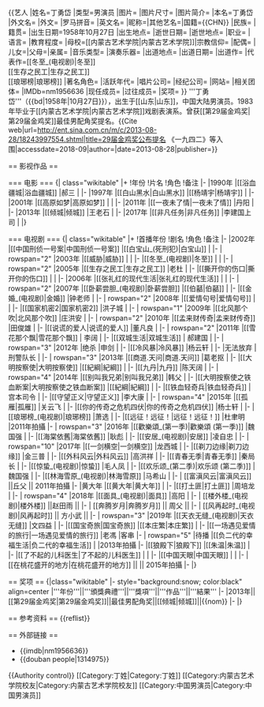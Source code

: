 {{艺人
|姓名=丁勇岱
|类型=男演员
|图片=
|图片尺寸=
|图片简介=
|本名=丁勇岱
|外文名=
|外文=
|罗马拼音=
|英文名=
|昵称=|其他艺名=|国籍={{CHN}}
|民族=
|籍贯=
|出生日期=1958年10月27日
|出生地点=
|逝世日期=
|逝世地点=
|职业=
|语言=
|教育程度=
|母校=[[内蒙古艺术学院|内蒙古艺术学院]]|宗教信仰=
|配偶=
|儿女=|父母=|亲属=
|音乐类型=
|演奏乐器=
|出道地点=
|出道日期=
|出道作=
|代表作=[[冬至_(电视剧)|冬至]]<br />[[生存之民工|生存之民工]]<br />[[琅琊榜|琅琊榜]]
|著名角色=
|活跃年代=
|唱片公司=
|经纪公司=
|网站=
|相关团体=
|IMDb=nm1956636
|现任成员=
|过往成员=
|奖项=
}}
'''丁勇岱'''（{{bd|1958年|10月27日}}），出生于[[山东|山东]]，中国大陆男演员。1983年毕业于[[内蒙古艺术学院|内蒙古艺术学院]]戏剧表演系。曾获[[第29届金鸡奖|第29届金鸡奖]]最佳男配角奖提名。<ref>{{Cite web|url=http://ent.sina.com.cn/m/c/2013-08-28/18243997554.shtml|title=29届金鸡奖公布提名 《一九四二》等入围|accessdate=2018-09|author=|date=2013-08-28|publisher=}}</ref>

== 影视作品 ==

=== 电影 ===
{| class="wikitable"
|+
!年份
!片名
!角色
!备注
|-
|1990年
|[[浴血疆城|浴血疆城]]
|郝三
|
|-
|1997年
|[[白山黑水|白山黑水]]
|[[杨靖宇|杨靖宇]]
|
|-
|2001年
|[[高原如梦|高原如梦]]
|
|
|-
|2011年
|[[一夜未了情|一夜未了情]]
|丹阳
|
|-
|2013年
|[[倾城|倾城]]
|王老石
|
|-
|2017年
|[[非凡任务|非凡任务]]
|李建国上司
|
|}

=== 电视剧 ===
{| class="wikitable"
|+
!首播年份
!剧名
!角色
!备注
|-
|2002年
|[[中国刑侦一号案|中国刑侦一号案]]
|[[白宝山_(死刑犯)|白宝山]] 
|
|-
| rowspan="2" |2003年
|[[威胁|威胁]]
|
|
|-
|[[冬至_(电视剧)|冬至]]
|
|
|-
| rowspan="2" |2005年
|[[生存之民工|生存之民工]]
|老杜
|
|-
|[[撕开你的伤口|撕开你的伤口]]
|
|
|-
|2006年
|[[张礼红的现代生活|张礼红的现代生活]]
|
|
|-
| rowspan="2" |2007年
|[[卧薪尝胆_(电视剧)|卧薪尝胆]]
|[[伯嚭|伯嚭]]
|
|-
|[[金婚_(电视剧)|金婚]]
|钟老师
|
|-
| rowspan="2" |2008年
|[[爱情句号|爱情句号]]
|
|
|-
|[[国家机密2|国家机密2]]
|洪子城
|
|-
| rowspan="1" |2009年
|[[北风那个吹|北风那个吹]]
|庄洪安
|
|-
| rowspan="2" |2010年
|[[孟来财传奇|孟来财传奇]]
|田俊雄
|
|-
|[[说谎的爱人|说谎的爱人]]
|董凡良
|
|-
| rowspan="2" |2011年
|[[雪花那个飘|雪花那个飘]]
| 李阔
|
|-
|[[双城生活|双城生活]]
| 郝建国
|
|-
| rowspan="3" |2012年
|绝杀
|申剑
|
|-
|[[冷风暴|冷风暴]]
|杨云轩
|
|-
|无法放弃
|刑警队长
|
|-
| rowspan="3" |2013年
|[[商道.天问|商道.天问]]
|葛老抠
|
|-
|[[大明按察使|大明按察使]]
|[[紀綱|紀綱]]
|
|-
|[[九丹|九丹]]
|陈天阔
|
|-
| rowspan="4" |2014年
|[[别叫我兄弟|别叫我兄弟]]
|韩父
|
|-
|[[大明按察使之铁血断案|大明按察使之铁血断案]]
|[[紀綱|紀綱]]
|
|-
|[[铁血轻奇兵|铁血轻奇兵]]
| 宫本司令 
|
|-
|[[守望正义|守望正义]]
|李大康
|
|-
| rowspan="4" |2015年
|[[孤雁|孤雁]]
|关云飞
|
|-
|[[你的传奇之危机四伏|你的传奇之危机四伏]]
|杨士轩
|
|-
|[[琅琊榜_(电视剧)|琅琊榜]]
|萧选
|
|-
|[[远征！远征！|远征！远征！]]
|杜聿明
|2011年拍攝
|-
| rowspan="3" |2016年
|[[歡樂頌_(第一季)|歡樂頌 (第一季)]]
|魏国强
|
|-
|[[海棠依舊|海棠依舊]]
|耿彪
|
|-
|[[安居_(电视剧)|安居]]
|凌自忠
|
|-
| rowspan="10" |2017年
|[[一剑横空|一剑横空]]
|龙西城
|
|-
|[[剃刀边缘|剃刀边缘]]
|金三普
|
|-
|[[外科风云|外科风云]]
|高洪祥
|
|-
|[[青春无季|青春无季]]
|秦局长
|
|-
|[[惊蛰_(电视剧)|惊蛰]]
|毛人凤
|
|-
|[[欢乐颂_(第二季)|欢乐颂 (第二季)]]
|魏国强
|
|-
|[[林海雪原_(电视剧)|林海雪原]]
|马希山
|
|-
| [[富滇风云|富滇风云]] ||丘父  || 2011年拍攝
|-
|黄大年
|[[黄大年|黄大年]]
|
|-
|[[打土匪|打土匪]]
|周培龙
|
|-
| rowspan="4" |2018年
|[[面具_(电视剧)|面具]]
|高阳
|
|-
| [[楼外楼_(电视剧)|楼外楼]] ||赵田雨 ||
|-
|  [[奔腾岁月|奔腾岁月]] || 周父 ||
|-
|  [[风再起时_(电视剧)|风再起时]] || 方小武 ||
|-
| rowspan="3" |2019年
|[[天衣无缝_(电视剧)|天衣无缝]]
|文四益
|
|-
|[[国宝奇旅|国宝奇旅]]
|[[本庄繁|本庄繁]]
|
|-
|[[一场遇见爱情的旅行|一场遇见爱情的旅行]]
|老馮
|客串
|-
| rowspan="5" |待播
|[[负二代的幸福生活|负二代的幸福生活]]
|
|2013年拍攝
|-
|[[狼殿下|狼殿下]]
|[[朱温|朱温]]
|
|-
|[[了不起的儿科医生|了不起的儿科医生]]
|
|
|-
|[[中国天眼|中国天眼]] 
|
|
|-
| [[在桃花盛开的地方|在桃花盛开的地方]] ||  || 2015年拍攝
|-
|}

== 奖项 ==
{|class="wikitable" 
|- style="background:snow; color:black" align=center
|'''年份'''||'''頒獎典禮'''||'''獎項'''||'''作品'''||'''結果'''
|-
|2013年||[[第29届金鸡奖|第29届金鸡奖]]||最佳男配角奖||[[倾城|倾城]]||{{nom}}
|-
|}

== 参考资料 ==
{{reflist}}

== 外部链接 ==
* {{imdb|nm1956636}}
* {{douban people|1314975}}

{{Authority control}}
[[Category:丁姓|Category:丁姓]]
[[Category:内蒙古艺术学院校友|Category:内蒙古艺术学院校友]]
[[Category:中国男演员|Category:中国男演员]]